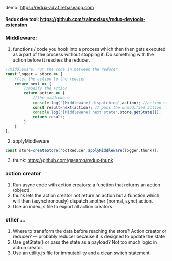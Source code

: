 demo: https://redux-adv.firebaseapp.com

#### Redux dev tool:  https://github.com/zalmoxisus/redux-devtools-extension
### Middleware: 
1. functions / code you hook into a process which then then gets executed as a part of the process without stopping it. Do something with the action before it reaches the reducer.
```javascript
//middleware, run the code in between the reducer
const logger = store => {
    //let the action to the reducer
    return next => {
        //modify the action
        return action => {
            //the middleware
            console.log('[Middleware] dispatching',action); //action can be changed here
            const result=next(action); // pass the unmodified action, let the action continue to the reducer
            console.log('[Middleware] next state',store.getState());
            return result;
        }
    }
};
```
2. applyMiddleware
```javascript
const store=createStore(rootReducer,applyMiddleware(logger,thunk));
```
3.  thunk: https://github.com/gaearon/redux-thunk

### action creator
1. Run async code with action creators: a function that returns an action (object). 
2. thunk lets the action creator not return an action but a function which will then (asynchronously) dispatch another (normal, sync) action.
3. Use an index.js file to export all action creators

### other ...
1. Where to transform the data before reaching the store? Action creator or reducer? — probably reducer because it is designed to update the state
2. Use getState() or pass the state as a payload? Not too much logic in action creator.
3. Use an utility.js file for immutability and a clean switch statement.

